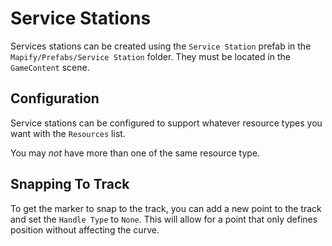 # Service Stations

Services stations can be created using the `Service Station` prefab in the `Mapify/Prefabs/Service Station` folder.
They must be located in the `GameContent` scene.


## Configuration

Service stations can be configured to support whatever resource types you want with the `Resources` list.

You may *not* have more than one of the same resource type.


## Snapping To Track

To get the marker to snap to the track, you can add a new point to the track and set the `Handle Type` to `None`.
This will allow for a point that only defines position without affecting the curve.
